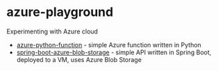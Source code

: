 # azure-playground
Experimenting with Azure cloud

* [azure-python-function](./azure-python-function) - simple Azure function written in Python
* [spring-boot-azure-blob-storage](./spring-boot-azure-blob-storage) - simple API written in Spring Boot, deployed to a VM, uses Azure Blob Storage
